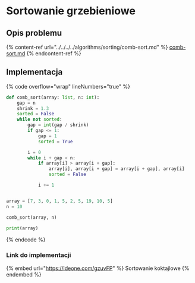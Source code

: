 # Sortowanie grzebieniowe

## Opis problemu

{% content-ref url="../../../../algorithms/sorting/comb-sort.md" %}
[comb-sort.md](../../../../algorithms/sorting/comb-sort.md)
{% endcontent-ref %}

## Implementacja

{% code overflow="wrap" lineNumbers="true" %}
```python
def comb_sort(array: list, n: int):
    gap = n
    shrink = 1.3
    sorted = False
    while not sorted:
        gap = int(gap / shrink)
        if gap <= 1:
            gap = 1
            sorted = True

        i = 0
        while i + gap < n:
            if array[i] > array[i + gap]:
                array[i], array[i + gap] = array[i + gap], array[i]
                sorted = False

            i += 1


array = [7, 3, 0, 1, 5, 2, 5, 19, 10, 5]
n = 10

comb_sort(array, n)
    
print(array)
```
{% endcode %}

### Link do implementacji

{% embed url="https://ideone.com/gzuvFP" %}
Sortowanie koktajlowe
{% endembed %}